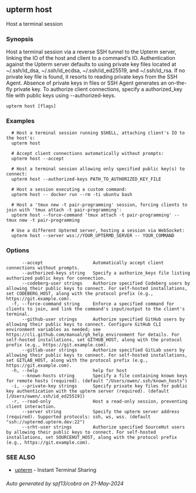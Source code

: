 ## upterm host

Host a terminal session

### Synopsis

Host a terminal session via a reverse SSH tunnel to the Upterm server, linking the IO of the host
and client to a command's IO. Authentication against the Upterm server defaults to using private key files located
at ~/.ssh/id_dsa, ~/.ssh/id_ecdsa, ~/.ssh/id_ed25519, and ~/.ssh/id_rsa. If no private key file is found, it resorts
to reading private keys from the SSH Agent. Absence of private keys in files or SSH Agent generates an on-the-fly
private key. To authorize client connections, specify a authorized_key file with public keys using --authorized-keys.

```
upterm host [flags]
```

### Examples

```
  # Host a terminal session running $SHELL, attaching client's IO to the host's:
  upterm host

  # Accept client connections automatically without prompts:
  upterm host --accept

  # Host a terminal session allowing only specified public key(s) to connect:
  upterm host --authorized-keys PATH_TO_AUTHORIZED_KEY_FILE

  # Host a session executing a custom command:
  upterm host -- docker run --rm -ti ubuntu bash

  # Host a 'tmux new -t pair-programming' session, forcing clients to join with 'tmux attach -t pair-programming':
  upterm host --force-command 'tmux attach -t pair-programming' -- tmux new -t pair-programming

  # Use a different Uptermd server, hosting a session via WebSocket:
  upterm host --server wss://YOUR_UPTERMD_SERVER -- YOUR_COMMAND
```

### Options

```
      --accept                   Automatically accept client connections without prompts.
      --authorized-keys string   Specify a authorize_keys file listing authorized public keys for connection.
      --codeberg-user strings    Authorize specified Codeberg users by allowing their public keys to connect. For self-hosted installations, set CODEBERG_HOST, along with the protocol prefix (e.g., https://git.example.com).
  -f, --force-command string     Enforce a specified command for clients to join, and link the command's input/output to the client's terminal.
      --github-user strings      Authorize specified GitHub users by allowing their public keys to connect. Configure GitHub CLI environment variables as needed; see https://cli.github.com/manual/gh_help_environment for details. For self-hosted installations, set GITHUB_HOST, along with the protocol prefix (e.g., https://git.example.com).
      --gitlab-user strings      Authorize specified GitLab users by allowing their public keys to connect. For self-hosted installations, set GITLAB_HOST, along with the protocol prefix (e.g., https://git.example.com).
  -h, --help                     help for host
      --known-hosts string       Specify a file containing known keys for remote hosts (required). (default "/Users/owen/.ssh/known_hosts")
  -i, --private-key strings      Specify private key files for public key authentication with the upterm server (required). (default [/Users/owen/.ssh/id_ed25519])
  -r, --read-only                Host a read-only session, preventing client interaction.
      --server string            Specify the upterm server address (required). Supported protocols: ssh, ws, wss. (default "ssh://uptermd.upterm.dev:22")
      --srht-user strings        Authorize specified SourceHut users by allowing their public keys to connect. For self-hosted installations, set SOURCEHUT_HOST, along with the protocol prefix (e.g., https://git.example.com).
```

### SEE ALSO

* [upterm](upterm.md)	 - Instant Terminal Sharing

###### Auto generated by spf13/cobra on 21-May-2024
